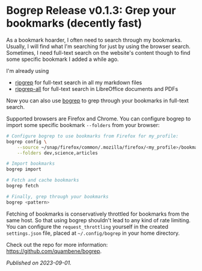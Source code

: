 # Bogrep Release v0.1.3: Grep your bookmarks (decently fast)

As a bookmark hoarder, I often need to search through my bookmarks. Usually, I will find what I'm searching for just by using the browser search. Sometimes, I need full-text search on the website's content though to find some specific bookmark I added a while ago.

I'm already using

- [ripgrep](https://crates.io/crates/ripgrep) for full-text search in all my markdown files
- [ripgrep-all](https://crates.io/crates/ripgrep_all) for full-text search in LibreOffice documents and PDFs

Now you can also use [bogrep](https://crates.io/crates/bogrep) to grep through your bookmarks in full-text search.

Supported browsers are Firefox and Chrome. You can configure bogrep to import
some specific bookmark `--folders` from your browser:

```bash
# Configure bogrep to use bookmarks from Firefox for my_profile:
bogrep config \
    --source ~/snap/firefox/common/.mozilla/firefox/<my_profile>/bookmarkbackups \
    --folders dev,science,articles

# Import bookmarks
bogrep import

# Fetch and cache bookmarks
bogrep fetch

# Finally, grep through your bookmarks
bogrep <pattern>
```

Fetching of bookmarks is conservatively throttled for bookmarks from the same
host. So that using bogrep shouldn't lead to any kind of rate limiting. You can
configure the `request_throttling` yourself in the created `settings.json` file,
placed at `~/.config/bogrep` in your home directory.

Check out the repo for more information: <https://github.com/quambene/bogrep>.

_Published on 2023-09-01._

